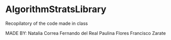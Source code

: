 # AlgorithmStratsLibrary
Recopilatory of the code made in class

MADE BY:
Natalia Correa
Fernando del Real
Paulina Flores 
Francisco Zarate
